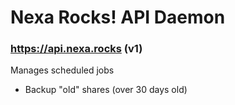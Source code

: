 # Nexa Rocks! API Daemon

### https://api.nexa.rocks (v1)

Manages scheduled jobs

- Backup "old" shares (over 30 days old)

